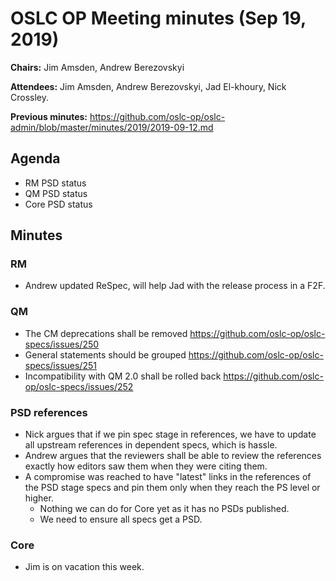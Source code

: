 # OSLC OP Meeting minutes (Sep 19, 2019)

**Chairs:** Jim Amsden, Andrew Berezovskyi

**Attendees:** Jim Amsden, Andrew Berezovskyi, Jad El-khoury, Nick Crossley.

**Previous minutes:** https://github.com/oslc-op/oslc-admin/blob/master/minutes/2019/2019-09-12.md

## Agenda

 - RM PSD status
 - QM PSD status
 - Core PSD status

## Minutes

### RM

 - Andrew updated ReSpec, will help Jad with the release process in a F2F.

### QM

 - The CM deprecations shall be removed https://github.com/oslc-op/oslc-specs/issues/250
 - General statements should be grouped https://github.com/oslc-op/oslc-specs/issues/251
 - Incompatibility with QM 2.0 shall be rolled back https://github.com/oslc-op/oslc-specs/issues/252

### PSD references

- Nick argues that if we pin spec stage in references, we have to update all upstream references in
  dependent specs, which is hassle.
- Andrew argues that the reviewers shall be able to review the references exactly how editors saw them
  when they were citing them.
- A compromise was reached to have "latest" links in the references of the PSD stage specs and pin
  them only when they reach the PS level or higher.
  - Nothing we can do for Core yet as it has no PSDs published.
  - We need to ensure all specs get a PSD.

 ### Core

 - Jim is on vacation this week.